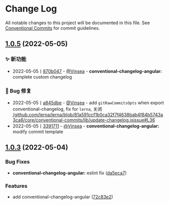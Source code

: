 # Change Log

All notable changes to this project will be documented in this file.
See [Conventional Commits](https://conventionalcommits.org) for commit guidelines.

## [1.0.5](https://github.com/Vinsea/toolkit/compare/v1.0.4...v1.0.5) (2022-05-05)


### ✨ 新功能

* 2022-05-05丨[870b047](https://github.com/Vinsea/toolkit/commit/870b047cd4f1079d1cbd9ca7689b8742bcf54f33) - [@Vinsea](https://github.com/Vinsea/toolkit/Vinsea?tab=activity) -    **conventional-changelog-angular:** complete custom changelog


### 🐛 Bug 修复

* 2022-05-05丨[a845dbe](https://github.com/Vinsea/toolkit/commit/a845dbe25a822a5ec65509e2a5d222bac29decee) - [@Vinsea](https://github.com/Vinsea/toolkit/Vinsea?tab=activity) -    add `gitRawCommitsOpts` when export conventional-changelog, fix for `lerna`, 关闭 [/github.com/lerna/lerna/blob/81a591ccf1b0ca32f7f4638bab4f84b5743a3ca6/core/conventional-commits/lib/update-changelog.jsissue#L36](https://github.com//github.com/lerna/lerna/blob/81a591ccf1b0ca32f7f4638bab4f84b5743a3ca6/core/conventional-commits/lib/update-changelog.js/issues/L36)
* 2022-05-05丨[3391711](https://github.com/Vinsea/toolkit/commit/339171139afc759106c9fce7bbbb8b29ab1a947a) - [@Vinsea](https://github.com/Vinsea/toolkit/Vinsea?tab=activity) -    **conventional-changelog-angular:** modify commit template





## [1.0.3](https://github.com/Vinsea/toolkit/compare/v1.0.2...v1.0.3) (2022-05-04)


### Bug Fixes

* **conventional-changelog-angular:** eslint fix ([da5eca7](https://github.com/Vinsea/toolkit/commit/da5eca77f5b83bfd1f7b46e7bdf28295ca410d03))


### Features

* add conventional-changelog-angular ([72c83e2](https://github.com/Vinsea/toolkit/commit/72c83e2663d4dcf0af72b2f744dd7e9cbf552105))
